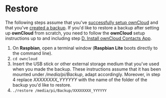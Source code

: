 # Restore
The following steps assume that you've [successfully setup ownCloud](../README.md) and that you've
[created a backup](backup.md). If you'd like to restore a backup after setting up **ownCloud** from scratch, you need
to follow the **ownCloud** setup instructions up to and including step
[D. Install ownCloud Contacts App](../README.md#d-install-owncloud-contacts-app).

1. On **Raspbian**, open a terminal window (**Raspbian Lite** boots directly to the command line).
2. `cd owncloud`
3. Insert the USB stick or other external storage medium that you've used when you made the backup. These instructions
   assume that it has been mounted under */media/pi/Backup*, adapt accordingly. Moreover, in step 4 replace
   *XXXXXXXX_YYYYYY* with the name of the folder of the backup you'd like to restore.
4. `./restore /media/pi/Backup/XXXXXXXX_YYYYYY`
